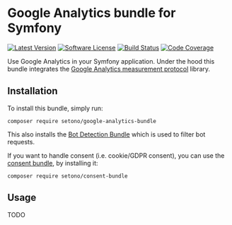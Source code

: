 # Google Analytics bundle for Symfony

[![Latest Version][ico-version]][link-packagist]
[![Software License][ico-license]](LICENSE)
[![Build Status][ico-github-actions]][link-github-actions]
[![Code Coverage][ico-code-coverage]][link-code-coverage]

Use Google Analytics in your Symfony application. Under the hood this bundle integrates the
[Google Analytics measurement protocol](https://github.com/Setono/google-analytics-measurement-protocol) library.

## Installation

To install this bundle, simply run:

```shell
composer require setono/google-analytics-bundle
```

This also installs the [Bot Detection Bundle](https://github.com/Setono/BotDetectionBundle) which is used to filter bot requests.

If you want to handle consent (i.e. cookie/GDPR consent), you can use the [consent bundle](https://github.com/Setono/ConsentBundle), by installing it:

```shell
composer require setono/consent-bundle
```

## Usage

TODO

[ico-version]: https://poser.pugx.org/setono/google-analytics-bundle/v/stable
[ico-license]: https://poser.pugx.org/setono/google-analytics-bundle/license
[ico-github-actions]: https://github.com/Setono/GoogleAnalyticsBundle/workflows/build/badge.svg
[ico-code-coverage]: https://codecov.io/gh/Setono/GoogleAnalyticsBundle/branch/master/graph/badge.svg

[link-packagist]: https://packagist.org/packages/setono/google-analytics-bundle
[link-github-actions]: https://github.com/Setono/GoogleAnalyticsBundle/actions
[link-code-coverage]: https://codecov.io/gh/Setono/GoogleAnalyticsBundle
